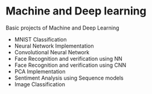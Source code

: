 # Machine and Deep learning
Basic projects of Machine and Deep Learning

- MNIST Classification
- Neural Network Implementation
- Convolutional Neural Network
- Face Recognition and verification using NN
- Face Recognition and verification using CNN
- PCA Implementation
- Sentiment Analysis using Sequence models
- Image Classification







